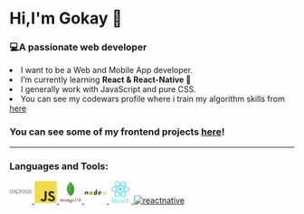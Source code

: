 <h1 align="left">Hi,I'm Gokay 👋 </h1>
<h3 align="left">&#128187;A passionate web developer</h3>

<li>I want to be a Web and Mobile App developer.</li>
<li>I’m currently learning <b>React & React-Native &#128241;</b></li>
<li>I generally work with JavaScript and pure CSS.</b></li>
<li>You can see my codewars profile where i train my algorithm skills from <a target="_blank" href="https://www.codewars.com/users/quarex">here</a></b></li>


<h3>You can see some of my frontend projects <a target="_blank" href="https://www.frontendmentor.io/profile/quArex-rQer">here</a>!</h3>
<hr/>

</p>



<h3 align="left">Languages and Tools:</h3>
<p align="left"> <a href="https://expressjs.com" target="_blank" rel="noreferrer"> <img src="https://raw.githubusercontent.com/devicons/devicon/master/icons/express/express-original-wordmark.svg" alt="express" width="40" height="40"/> </a> <a href="https://developer.mozilla.org/en-US/docs/Web/JavaScript" target="_blank" rel="noreferrer"> <img src="https://raw.githubusercontent.com/devicons/devicon/master/icons/javascript/javascript-original.svg" alt="javascript" width="40" height="40"/> </a> <a href="https://www.mongodb.com/" target="_blank" rel="noreferrer"> <img src="https://raw.githubusercontent.com/devicons/devicon/master/icons/mongodb/mongodb-original-wordmark.svg" alt="mongodb" width="40" height="40"/> </a> <a href="https://nodejs.org" target="_blank" rel="noreferrer"> <img src="https://raw.githubusercontent.com/devicons/devicon/master/icons/nodejs/nodejs-original-wordmark.svg" alt="nodejs" width="40" height="40"/> </a> <a href="https://reactjs.org/" target="_blank" rel="noreferrer"> <img src="https://raw.githubusercontent.com/devicons/devicon/master/icons/react/react-original-wordmark.svg" alt="react" width="40" height="40"/> </a> <a href="https://reactnative.dev/" target="_blank" rel="noreferrer"> <img src="https://reactnative.dev/img/header_logo.svg" alt="reactnative" width="40" height="40"/> </a> </p>
